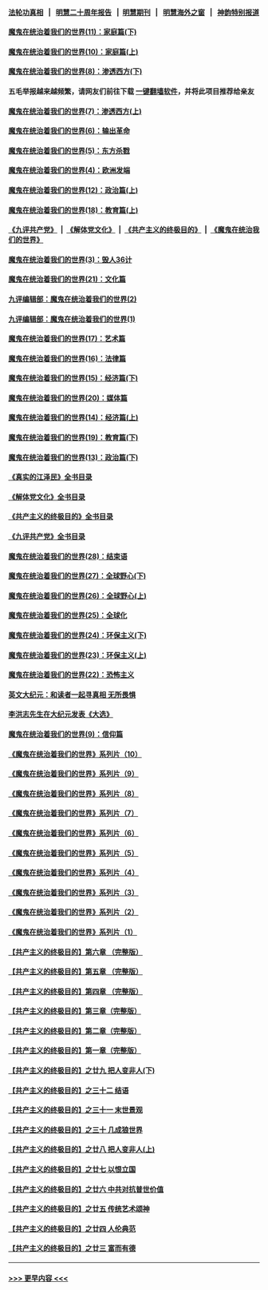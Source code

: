 #### [法轮功真相](https://github.com/gfw-breaker/truth/blob/master/README.md?t=0) &nbsp;&nbsp;|&nbsp;&nbsp; [明慧二十周年报告](https://github.com/gfw-breaker/mh-reports/blob/master/README.md?t=0) &nbsp;&nbsp;|&nbsp;&nbsp;[明慧期刊](https://github.com/gfw-breaker/mh-qikan) &nbsp;&nbsp;|&nbsp;&nbsp; [明慧海外之窗](https://github.com/gfw-breaker/mh-news/blob/master/README.md?t=0) &nbsp;&nbsp;|&nbsp;&nbsp; [神韵特别报道](https://github.com/gfw-breaker/mh-news/blob/master/shenyun.md?t=0)
#### [魔鬼在统治着我们的世界(11)：家庭篇(下)](../pages/nsc422/n10440961.md?t=12141201) 
#### [魔鬼在统治着我们的世界(10)：家庭篇(上)](../pages/nsc422/n10435448.md?t=12141201) 
#### [魔鬼在统治着我们的世界(8)：渗透西方(下)](../pages/nsc422/n10429603.md?t=12141201) 
#### 五毛举报越来越频繁，请网友们前往下载 [一键翻墙软件](https://github.com/gfw-breaker/ssr-accounts)，并将此项目推荐给亲友
#### [魔鬼在统治着我们的世界(7)：渗透西方(上)](../pages/nsc422/n10426013.md?t=12141201) 
#### [魔鬼在统治着我们的世界(6)：输出革命](../pages/nsc422/n10421536.md?t=12141201) 
#### [魔鬼在统治着我们的世界(5)：东方杀戮](../pages/nsc422/n10417707.md?t=12141201) 
#### [魔鬼在统治着我们的世界(4)：欧洲发端](../pages/nsc422/n10414890.md?t=12141201) 
#### [魔鬼在统治着我们的世界(12)：政治篇(上)](../pages/nsc422/n10444576.md?t=12141201) 
#### [魔鬼在统治着我们的世界(18)：教育篇(上)](../pages/nsc422/n10526970.md?t=12141201) 
#### [《九评共产党》](https://github.com/begood0513/9ping.md/blob/master/README.md) &nbsp;|&nbsp; [《解体党文化》](../../../../jtdwh.md/blob/master/README.md)  &nbsp;|&nbsp; [《共产主义的终极目的》](../../../../gczydzjmd.md/blob/master/README.md) &nbsp;|&nbsp; [《魔鬼在统治我们的世界》](../../../../mgztzwmdsj.md/blob/master/README.md) 
#### [魔鬼在统治着我们的世界(3)：毁人36计](../pages/nsc422/n10411583.md?t=12141201) 
#### [魔鬼在统治着我们的世界(21)：文化篇](../pages/nsc422/n10597706.md?t=12141201) 
#### [九评编辑部：魔鬼在统治着我们的世界(2)](../pages/nsc422/n10410036.md?t=12141201) 
#### [九评编辑部：魔鬼在统治着我们的世界(1)](../pages/nsc422/n10406825.md?t=12141201) 
#### [魔鬼在统治着我们的世界(17)：艺术篇](../pages/nsc422/n10499093.md?t=12141201) 
#### [魔鬼在统治着我们的世界(16)：法律篇](../pages/nsc422/n10485969.md?t=12141201) 
#### [魔鬼在统治着我们的世界(15)：经济篇(下)](../pages/nsc422/n10469975.md?t=12141201) 
#### [魔鬼在统治着我们的世界(20)：媒体篇](../pages/nsc422/n10586579.md?t=12141201) 
#### [魔鬼在统治着我们的世界(14)：经济篇(上)](../pages/nsc422/n10457370.md?t=12141201) 
#### [魔鬼在统治着我们的世界(19)：教育篇(下)](../pages/nsc422/n10564808.md?t=12141201) 
#### [魔鬼在统治着我们的世界(13)：政治篇(下)](../pages/nsc422/n10448270.md?t=12141201) 
#### [《真实的江泽民》全书目录](../pages/nsc422/n13721399.md?t=12141201) 
#### [《解体党文化》全书目录](../pages/nsc422/n13721157.md?t=12141201) 
#### [《共产主义的终极目的》全书目录](../pages/nsc422/n13721048.md?t=12141201) 
#### [《九评共产党》全书目录](../pages/nsc422/n13708085.md?t=12141201) 
#### [魔鬼在统治着我们的世界(28)：结束语](../pages/nsc422/n10936246.md?t=12141201) 
#### [魔鬼在统治着我们的世界(27)：全球野心(下)](../pages/nsc422/n10928319.md?t=12141201) 
#### [魔鬼在统治着我们的世界(26)：全球野心(上)](../pages/nsc422/n10900318.md?t=12141201) 
#### [魔鬼在统治着我们的世界(25)：全球化](../pages/nsc422/n10788205.md?t=12141201) 
#### [魔鬼在统治着我们的世界(24)：环保主义(下)](../pages/nsc422/n10695307.md?t=12141201) 
#### [魔鬼在统治着我们的世界(23)：环保主义(上)](../pages/nsc422/n10688613.md?t=12141201) 
#### [魔鬼在统治着我们的世界(22)：恐怖主义](../pages/nsc422/n10614727.md?t=12141201) 
#### [英文大纪元：和读者一起寻真相 无所畏惧](../pages/nsc422/n12542027.md?t=12141201) 
#### [李洪志先生在大纪元发表《大选》](../pages/nsc422/n12534746.md?t=12141201) 
#### [魔鬼在统治着我们的世界(9)：信仰篇](../pages/nsc422/n10432159.md?t=12141201) 
#### [《魔鬼在统治着我们的世界》系列片（10）](../pages/nsc422/n12292670.md?t=12141201) 
#### [《魔鬼在统治着我们的世界》系列片（9）](../pages/nsc422/n12290859.md?t=12141201) 
#### [《魔鬼在统治着我们的世界》系列片（8）](../pages/nsc422/n12287445.md?t=12141201) 
#### [《魔鬼在统治着我们的世界》系列片（7）](../pages/nsc422/n12283425.md?t=12141201) 
#### [《魔鬼在统治着我们的世界》系列片（6）](../pages/nsc422/n12282314.md?t=12141201) 
#### [《魔鬼在统治着我们的世界》系列片（5）](../pages/nsc422/n12281419.md?t=12141201) 
#### [《魔鬼在统治着我们的世界》系列片（4）](../pages/nsc422/n12274024.md?t=12141201) 
#### [《魔鬼在统治着我们的世界》系列片（3）](../pages/nsc422/n12271322.md?t=12141201) 
#### [《魔鬼在统治着我们的世界》系列片（2）](../pages/nsc422/n12269049.md?t=12141201) 
#### [《魔鬼在统治着我们的世界》系列片（1）](../pages/nsc422/n12267575.md?t=12141201) 
#### [【共产主义的终极目的】第六章 （完整版）](../pages/nsc422/n11428913.md?t=12141201) 
#### [【共产主义的终极目的】第五章 （完整版）](../pages/nsc422/n11428912.md?t=12141201) 
#### [【共产主义的终极目的】第四章 （完整版）](../pages/nsc422/n11428907.md?t=12141201) 
#### [【共产主义的终极目的】第三章（完整版）](../pages/nsc422/n11428848.md?t=12141201) 
#### [【共产主义的终极目的】第二章（完整版）](../pages/nsc422/n11428831.md?t=12141201) 
#### [【共产主义的终极目的】第一章（完整版）](../pages/nsc422/n11417651.md?t=12141201) 
#### [【共产主义的终极目的】之廿九 把人变非人(下)](../pages/nsc422/n11344140.md?t=12141201) 
#### [【共产主义的终极目的】之三十二 结语](../pages/nsc422/n11360535.md?t=12141201) 
#### [【共产主义的终极目的】之三十一 末世景观](../pages/nsc422/n11351129.md?t=12141201) 
#### [【共产主义的终极目的】之三十 几成狼世界](../pages/nsc422/n11348280.md?t=12141201) 
#### [【共产主义的终极目的】之廿八 把人变非人(上)](../pages/nsc422/n11340492.md?t=12141201) 
#### [【共产主义的终极目的】之廿七 以恨立国](../pages/nsc422/n11336944.md?t=12141201) 
#### [【共产主义的终极目的】之廿六 中共对抗普世价值](../pages/nsc422/n11324785.md?t=12141201) 
#### [【共产主义的终极目的】之廿五 传统艺术颂神](../pages/nsc422/n11296396.md?t=12141201) 
#### [【共产主义的终极目的】之廿四 人伦典范](../pages/nsc422/n11296397.md?t=12141201) 
#### [【共产主义的终极目的】之廿三 富而有德](../pages/nsc422/n11283598.md?t=12141201) 

----
#### [ >>> 更早内容 <<< ](../indexes/nsc422-earlier.md)
